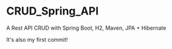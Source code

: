 # CRUD_Spring_API
A Rest API CRUD with Spring Boot, H2, Maven, JPA + Hibernate

It's also my first commit!
